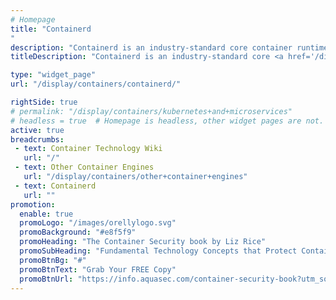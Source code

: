 ```yaml
---
# Homepage
title: "Containerd
"
description: "Containerd is an industry-standard core container runtime with an emphasis on simplicity, robustness and portability. This page gathers resources about containerd basics, how to use it and a comparison to other platforms."
titleDescription: "Containerd is an industry-standard core <a href='/display/containers/container+runtime+interface'>container runtime</a> with an emphasis on simplicity, robustness and portability. This page gathers resources about containerd basics, how to use it and a comparison to other platforms." 

type: "widget_page"
url: "/display/containers/containerd/" 

rightSide: true 
# permalink: "/display/containers/kubernetes+and+microservices"
# headless = true  # Homepage is headless, other widget pages are not.
active: true
breadcrumbs:
 - text: Container Technology Wiki
   url: "/"
 - text: Other Container Engines
   url: "/display/containers/other+container+engines"
 - text: Containerd
   url: ""
promotion:
  enable: true
  promoLogo: "/images/orellylogo.svg"
  promoBackground: "#e8f5f9"
  promoHeading: "The Container Security book by Liz Rice"
  promoSubHeading: "Fundamental Technology Concepts that Protect Containerized Applications"
  promoBtnBg: "#"
  promoBtnText: "Grab Your FREE Copy"
  promoBtnUrl: "https://info.aquasec.com/container-security-book?utm_source=wiki"
---
```


